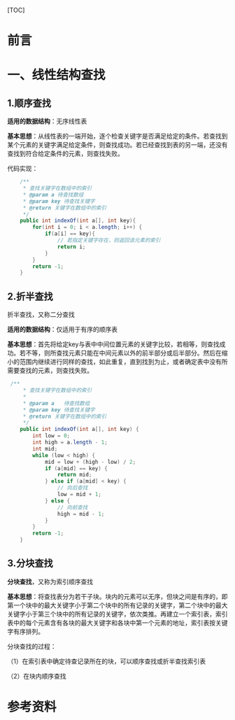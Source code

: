 [TOC]



# 前言







# 一、线性结构查找

## 1.顺序查找

**适用的数据结构**：无序线性表

**基本思想**：从线性表的一端开始，逐个检查关键字是否满足给定的条件。若查找到某个元素的关键字满足给定条件，则查找成功。若已经查找到表的另一端，还没有查找到符合给定条件的元素，则查找失败。



代码实现：

```java
    /**
     * 查找关键字在数组中的索引
     * @param a 待查找数组
     * @param key 待查找关键字
     * @return 关键字在数组中的索引
     */
    public int indexOf(int a[], int key){
        for(int i = 0; i < a.length; i++) {
            if(a[i] == key){
                // 若指定关键字存在，则返回该元素的索引
                return i;
            }
        }
        return -1;
    }
```













## 2.折半查找

折半查找，又称二分查找

**适用的数据结构**：仅适用于有序的顺序表

**基本思想**：首先将给定key与表中中间位置元素的关键字比较，若相等，则查找成功。若不等，则所查找元素只能在中间元素以外的前半部分或后半部分。然后在缩小的范围内继续进行同样的查找，如此重复，直到找到为止，或者确定表中没有所需要查找的元素，则查找失败。





```java
 /**
     * 查找关键字在数组中的索引
     *
     * @param a   待查找数组
     * @param key 待查找关键字
     * @return 关键字在数组中的索引
     */
    public int indexOf(int a[], int key) {
        int low = 0;
        int high = a.length - 1;
        int mid;
        while (low < high) {
            mid = low + (high - low) / 2;
            if (a[mid] == key) {
                return mid;
            } else if (a[mid] < key) {
                // 向后查找
                low = mid + 1;
            } else {
                // 向前查找
                high = mid - 1;
            }
        }
        return -1;
    }
```





## 3.分块查找

**分块查找**，又称为索引顺序查找

**基本思想**：将查找表分为若干子块。块内的元素可以无序，但块之间是有序的，即第一个块中的最大关键字小于第二个块中的所有记录的关键字，第二个块中的最大关键字小于第三个块中的所有记录的关键字，依次类推。再建立一个索引表，索引表中的每个元素含有各块的最大关键字和各块中第一个元素的地址，索引表按关键字有序排列。

分块查找的过程：

（1）在索引表中确定待查记录所在的块，可以顺序查找或折半查找索引表 

（2）在块内顺序查找















# 参考资料







